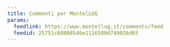 ```yaml
---
title: Commenti per MontelLUG
params:
  feedlink: https://www.montellug.it/comments/feed
  feedid: 25751c68008546e1116580d749026d03
---
```

